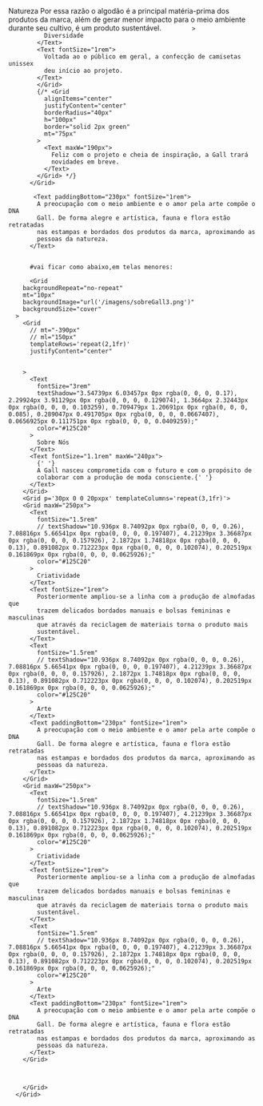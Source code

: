 <Grid maxW="250px">
            <Text
              fontSize="1.5rem"
              // textShadow="10.936px 8.74092px 0px rgba(0, 0, 0, 0.26), 7.08816px 5.66541px 0px rgba(0, 0, 0, 0.197407), 4.21239px 3.36687px 0px rgba(0, 0, 0, 0.157926), 2.1872px 1.74818px 0px rgba(0, 0, 0, 0.13), 0.891082px 0.712223px 0px rgba(0, 0, 0, 0.102074), 0.202519px 0.161869px 0px rgba(0, 0, 0, 0.0625926);"
              color="#125C20"
            >
              Natureza
            </Text>
            <Text mb='150px' fontSize="1rem">
              Por essa razão o algodão é a principal matéria-prima dos produtos
              da marca, além de gerar menor impacto para o meio ambiente durante
              seu cultivo, é um produto sustentável.
            </Text>
            <Grid>
            <Text
              fontSize="1.5rem"
              // textShadow="10.936px 8.74092px 0px rgba(0, 0, 0, 0.26), 7.08816px 5.66541px 0px rgba(0, 0, 0, 0.197407), 4.21239px 3.36687px 0px rgba(0, 0, 0, 0.157926), 2.1872px 1.74818px 0px rgba(0, 0, 0, 0.13), 0.891082px 0.712223px 0px rgba(0, 0, 0, 0.102074), 0.202519px 0.161869px 0px rgba(0, 0, 0, 0.0625926);"
              color="#125C20"
              
              
            >
              Diversidade
            </Text>
            <Text fontSize="1rem">
              Voltada ao o público em geral, a confecção de camisetas unissex
              deu início ao projeto.
            </Text>
            </Grid>
            {/* <Grid
              alignItems="center"
              justifyContent="center"
              borderRadius="40px"
              h="100px"
              border="solid 2px green"
              mt="75px"
            >
              <Text maxW="190px">
                Feliz com o projeto e cheia de inspiração, a Gall trará
                novidades em breve.
              </Text>
            </Grid> */}
          </Grid>

           <Text paddingBottom="230px" fontSize="1rem">
            A preocupação com o meio ambiente e o amor pela arte compõe o DNA
            Gall. De forma alegre e artística, fauna e flora estão retratadas
            nas estampas e bordados dos produtos da marca, aproximando as
            pessoas da natureza.
          </Text>


          #vai ficar como abaixo,em telas menores:

          <Grid
        backgroundRepeat="no-repeat"
        mt="10px"
        backgroundImage="url('/imagens/sobreGall3.png')"
        backgroundSize="cover"
      >
        <Grid
          // mt="-390px"
          // ml="150px"
          templateRows='repeat(2,1fr)'
          justifyContent="center"
          
          
        >
          <Text
            fontSize="3rem"
            textShadow="3.54739px 6.03457px 0px rgba(0, 0, 0, 0.17), 2.29924px 3.91129px 0px rgba(0, 0, 0, 0.129074), 1.3664px 2.32443px 0px rgba(0, 0, 0, 0.103259), 0.709479px 1.20691px 0px rgba(0, 0, 0, 0.085), 0.289047px 0.491705px 0px rgba(0, 0, 0, 0.0667407), 0.0656925px 0.111751px 0px rgba(0, 0, 0, 0.0409259);"
            color="#125C20"
          >
            Sobre Nós
          </Text>
          <Text fontSize="1.1rem" maxW="240px">
            {' '}
            A Gall nasceu comprometida com o futuro e com o propósito de
            colaborar com a produção de moda consciente.{' '}
          </Text>
        </Grid>
        <Grid p='30px 0 0 20pxpx' templateColumns='repeat(3,1fr)'>
        <Grid maxW="250px">
          <Text
            fontSize="1.5rem"
            // textShadow="10.936px 8.74092px 0px rgba(0, 0, 0, 0.26), 7.08816px 5.66541px 0px rgba(0, 0, 0, 0.197407), 4.21239px 3.36687px 0px rgba(0, 0, 0, 0.157926), 2.1872px 1.74818px 0px rgba(0, 0, 0, 0.13), 0.891082px 0.712223px 0px rgba(0, 0, 0, 0.102074), 0.202519px 0.161869px 0px rgba(0, 0, 0, 0.0625926);"
            color="#125C20"
          >
            Criatividade
          </Text>
          <Text fontSize="1rem">
            Posteriormente ampliou-se a linha com a produção de almofadas que
            trazem delicados bordados manuais e bolsas femininas e masculinas
            que através da reciclagem de materiais torna o produto mais
            sustentável.
          </Text>
          <Text
            fontSize="1.5rem"
            // textShadow="10.936px 8.74092px 0px rgba(0, 0, 0, 0.26), 7.08816px 5.66541px 0px rgba(0, 0, 0, 0.197407), 4.21239px 3.36687px 0px rgba(0, 0, 0, 0.157926), 2.1872px 1.74818px 0px rgba(0, 0, 0, 0.13), 0.891082px 0.712223px 0px rgba(0, 0, 0, 0.102074), 0.202519px 0.161869px 0px rgba(0, 0, 0, 0.0625926);"
            color="#125C20"
          >
            Arte
          </Text>
          <Text paddingBottom="230px" fontSize="1rem">
            A preocupação com o meio ambiente e o amor pela arte compõe o DNA
            Gall. De forma alegre e artística, fauna e flora estão retratadas
            nas estampas e bordados dos produtos da marca, aproximando as
            pessoas da natureza.
          </Text>
        </Grid>
        <Grid maxW="250px">
          <Text
            fontSize="1.5rem"
            // textShadow="10.936px 8.74092px 0px rgba(0, 0, 0, 0.26), 7.08816px 5.66541px 0px rgba(0, 0, 0, 0.197407), 4.21239px 3.36687px 0px rgba(0, 0, 0, 0.157926), 2.1872px 1.74818px 0px rgba(0, 0, 0, 0.13), 0.891082px 0.712223px 0px rgba(0, 0, 0, 0.102074), 0.202519px 0.161869px 0px rgba(0, 0, 0, 0.0625926);"
            color="#125C20"
          >
            Criatividade
          </Text>
          <Text fontSize="1rem">
            Posteriormente ampliou-se a linha com a produção de almofadas que
            trazem delicados bordados manuais e bolsas femininas e masculinas
            que através da reciclagem de materiais torna o produto mais
            sustentável.
          </Text>
          <Text
            fontSize="1.5rem"
            // textShadow="10.936px 8.74092px 0px rgba(0, 0, 0, 0.26), 7.08816px 5.66541px 0px rgba(0, 0, 0, 0.197407), 4.21239px 3.36687px 0px rgba(0, 0, 0, 0.157926), 2.1872px 1.74818px 0px rgba(0, 0, 0, 0.13), 0.891082px 0.712223px 0px rgba(0, 0, 0, 0.102074), 0.202519px 0.161869px 0px rgba(0, 0, 0, 0.0625926);"
            color="#125C20"
          >
            Arte
          </Text>
          <Text paddingBottom="230px" fontSize="1rem">
            A preocupação com o meio ambiente e o amor pela arte compõe o DNA
            Gall. De forma alegre e artística, fauna e flora estão retratadas
            nas estampas e bordados dos produtos da marca, aproximando as
            pessoas da natureza.
          </Text>
        </Grid>
        

        
        </Grid>
      </Grid>